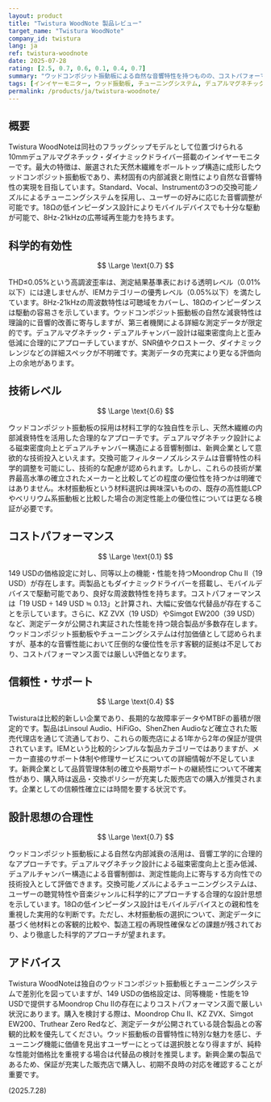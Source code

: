 ```yaml
---
layout: product
title: "Twistura WoodNote 製品レビュー"
target_name: "Twistura WoodNote"
company_id: twistura
lang: ja
ref: twistura-woodnote
date: 2025-07-28
rating: [2.5, 0.7, 0.6, 0.1, 0.4, 0.7]
summary: "ウッドコンポジット振動板による自然な音響特性を持つものの、コストパフォーマンス面で厳しい競争環境に直面するIEM"
tags: [インイヤーモニター, ウッド振動板, チューニングシステム, デュアルマグネチック]
permalink: /products/ja/twistura-woodnote/
---
```

## 概要

Twistura WoodNoteは同社のフラッグシップモデルとして位置づけられる10mmデュアルマグネチック・ダイナミックドライバー搭載のインイヤーモニターです。最大の特徴は、厳選された天然木繊維をボールトップ構造に成形したウッドコンポジット振動板であり、素材固有の内部減衰と剛性により自然な音響特性の実現を目指しています。Standard、Vocal、Instrumentの3つの交換可能ノズルによるチューニングシステムを採用し、ユーザーの好みに応じた音響調整が可能です。18Ωの低インピーダンス設計によりモバイルデバイスでも十分な駆動が可能で、8Hz-21kHzの広帯域再生能力を持ちます。

## 科学的有効性

$$ \Large \text{0.7} $$

THD≤0.05%という高調波歪率は、測定結果基準表における透明レベル（0.01%以下）には達しませんが、IEMカテゴリーの優秀レベル（0.05%以下）を満たしています。8Hz-21kHzの周波数特性は可聴域をカバーし、18Ωのインピーダンスは駆動の容易さを示しています。ウッドコンポジット振動板の自然な減衰特性は理論的に音響的改善に寄与しますが、第三者機関による詳細な測定データが限定的です。デュアルマグネチック・デュアルチャンバー設計は磁束密度向上と歪み低減に合理的にアプローチしていますが、SNR値やクロストーク、ダイナミックレンジなどの詳細スペックが不明確です。実測データの充実により更なる評価向上の余地があります。

## 技術レベル

$$ \Large \text{0.6} $$

ウッドコンポジット振動板の採用は材料工学的な独自性を示し、天然木繊維の内部減衰特性を活用した合理的なアプローチです。デュアルマグネチック設計による磁束密度向上とデュアルチャンバー構造による音響制御は、新興企業として意欲的な技術投入といえます。交換可能フィルターノズルシステムは音響特性の科学的調整を可能にし、技術的な配慮が認められます。しかし、これらの技術が業界最高水準の確立されたメーカーと比較してどの程度の優位性を持つかは明確ではありません。木材振動板という材料選択は興味深いものの、既存の高性能LCPやベリリウム系振動板と比較した場合の測定性能上の優位性については更なる検証が必要です。

## コストパフォーマンス

$$ \Large \text{0.1} $$

149 USDの価格設定に対し、同等以上の機能・性能を持つMoondrop Chu II（19 USD）が存在します。両製品ともダイナミックドライバーを搭載し、モバイルデバイスで駆動可能であり、良好な周波数特性を持ちます。コストパフォーマンスは「19 USD ÷ 149 USD ≒ 0.13」と計算され、大幅に安価な代替品が存在することを示しています。さらに、KZ ZVX（19 USD）やSimgot EW200（39 USD）など、測定データが公開され実証された性能を持つ競合製品が多数存在します。ウッドコンポジット振動板やチューニングシステムは付加価値として認められますが、基本的な音響性能において圧倒的な優位性を示す客観的証拠は不足しており、コストパフォーマンス面では厳しい評価となります。

## 信頼性・サポート

$$ \Large \text{0.4} $$

Twisturaは比較的新しい企業であり、長期的な故障率データやMTBFの蓄積が限定的です。製品はLinsoul Audio、HiFiGo、ShenZhen Audioなど確立された販売代理店を通じて流通しており、これらの販売店による1年から2年の保証が提供されています。IEMという比較的シンプルな製品カテゴリーではありますが、メーカー直接のサポート体制や修理サービスについての詳細情報が不足しています。新興企業として品質管理体制の確立や長期サポートの継続性について不確実性があり、購入時は返品・交換ポリシーが充実した販売店での購入が推奨されます。企業としての信頼性確立には時間を要する状況です。

## 設計思想の合理性

$$ \Large \text{0.7} $$

ウッドコンポジット振動板による自然な内部減衰の活用は、音響工学的に合理的なアプローチです。デュアルマグネチック設計による磁束密度向上と歪み低減、デュアルチャンバー構造による音響制御は、測定性能向上に寄与する方向性での技術投入として評価できます。交換可能ノズルによるチューニングシステムは、ユーザーの聴覚特性や音楽ジャンルに科学的にアプローチする合理的な設計思想を示しています。18Ωの低インピーダンス設計はモバイルデバイスとの親和性を重視した実用的な判断です。ただし、木材振動板の選択について、測定データに基づく他材料との客観的比較や、製造工程の再現性確保などの課題が残されており、より徹底した科学的アプローチが望まれます。

## アドバイス

Twistura WoodNoteは独自のウッドコンポジット振動板とチューニングシステムで差別化を図っていますが、149 USDの価格設定は、同等機能・性能を19 USDで提供するMoondrop Chu IIの存在によりコストパフォーマンス面で厳しい状況にあります。購入を検討する際は、Moondrop Chu II、KZ ZVX、Simgot EW200、Truthear Zero Redなど、測定データが公開されている競合製品との客観的比較を優先してください。ウッド振動板の音響特性に特別な魅力を感じ、チューニング機能に価値を見出すユーザーにとっては選択肢となり得ますが、純粋な性能対価格比を重視する場合は代替品の検討を推奨します。新興企業の製品であるため、保証が充実した販売店で購入し、初期不良時の対応を確認することが重要です。

(2025.7.28)
